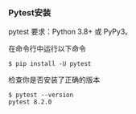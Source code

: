 ### Pytest安装

pytest 要求：Python 3.8+ 或 PyPy3。

在命令行中运行以下命令

```
$ pip install -U pytest
```

检查你是否安装了正确的版本

```
$ pytest --version
pytest 8.2.0
```
